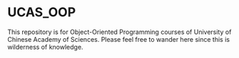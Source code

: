 # UCAS_OOP
This repository is for Object-Oriented Programming courses of University of Chinese Academy of Sciences.
Please feel free to wander here since this is wilderness of knowledge.
